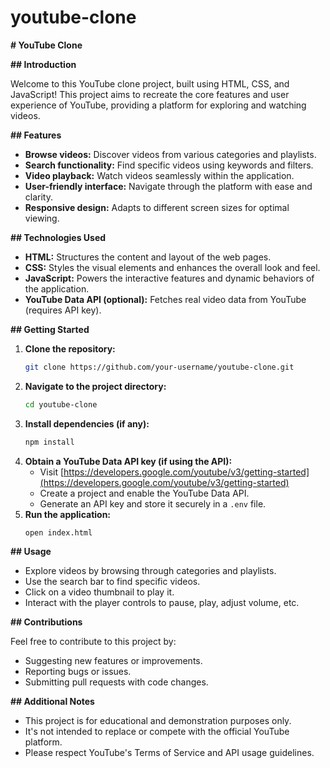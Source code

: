 # youtube-clone
 **# YouTube Clone**

**## Introduction**

Welcome to this YouTube clone project, built using HTML, CSS, and JavaScript! This project aims to recreate the core features and user experience of YouTube, providing a platform for exploring and watching videos.

**## Features**

- **Browse videos:** Discover videos from various categories and playlists.
- **Search functionality:** Find specific videos using keywords and filters.
- **Video playback:** Watch videos seamlessly within the application.
- **User-friendly interface:** Navigate through the platform with ease and clarity.
- **Responsive design:** Adapts to different screen sizes for optimal viewing.

**## Technologies Used**

- **HTML:** Structures the content and layout of the web pages.
- **CSS:** Styles the visual elements and enhances the overall look and feel.
- **JavaScript:** Powers the interactive features and dynamic behaviors of the application.
- **YouTube Data API (optional):** Fetches real video data from YouTube (requires API key).

**## Getting Started**

1. **Clone the repository:**
   ```bash
   git clone https://github.com/your-username/youtube-clone.git
   ```
2. **Navigate to the project directory:**
   ```bash
   cd youtube-clone
   ```
3. **Install dependencies (if any):**
   ```bash
   npm install
   ```
4. **Obtain a YouTube Data API key (if using the API):**
   - Visit [https://developers.google.com/youtube/v3/getting-started](https://developers.google.com/youtube/v3/getting-started)
   - Create a project and enable the YouTube Data API.
   - Generate an API key and store it securely in a `.env` file.
5. **Run the application:**
   ```bash
   open index.html
   ```

**## Usage**

- Explore videos by browsing through categories and playlists.
- Use the search bar to find specific videos.
- Click on a video thumbnail to play it.
- Interact with the player controls to pause, play, adjust volume, etc.

**## Contributions**

Feel free to contribute to this project by:

- Suggesting new features or improvements.
- Reporting bugs or issues.
- Submitting pull requests with code changes.


**## Additional Notes**

- This project is for educational and demonstration purposes only.
- It's not intended to replace or compete with the official YouTube platform.
- Please respect YouTube's Terms of Service and API usage guidelines.
